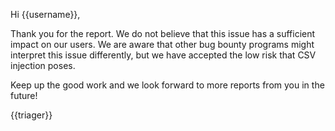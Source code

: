 Hi {{username}},

Thank you for the report. We do not believe that this issue has a sufficient impact on our users. We are aware that other bug bounty programs might interpret this issue differently, but we have accepted the low risk that CSV injection poses.

Keep up the good work and we look forward to more reports from you in the future!

{{triager}}